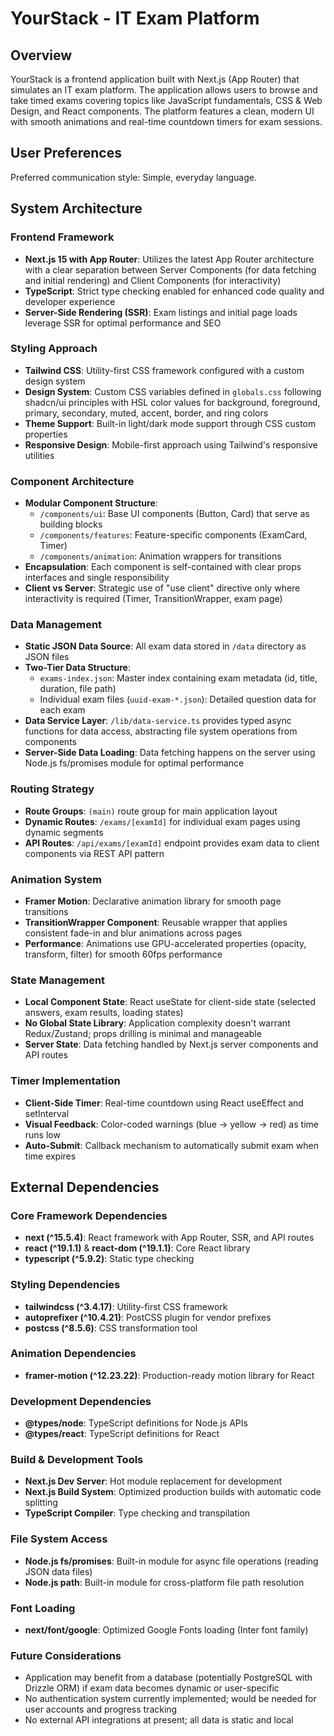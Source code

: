 # YourStack - IT Exam Platform

## Overview

YourStack is a frontend application built with Next.js (App Router) that simulates an IT exam platform. The application allows users to browse and take timed exams covering topics like JavaScript fundamentals, CSS & Web Design, and React components. The platform features a clean, modern UI with smooth animations and real-time countdown timers for exam sessions.

## User Preferences

Preferred communication style: Simple, everyday language.

## System Architecture

### Frontend Framework
- **Next.js 15 with App Router**: Utilizes the latest App Router architecture with a clear separation between Server Components (for data fetching and initial rendering) and Client Components (for interactivity)
- **TypeScript**: Strict type checking enabled for enhanced code quality and developer experience
- **Server-Side Rendering (SSR)**: Exam listings and initial page loads leverage SSR for optimal performance and SEO

### Styling Approach
- **Tailwind CSS**: Utility-first CSS framework configured with a custom design system
- **Design System**: Custom CSS variables defined in `globals.css` following shadcn/ui principles with HSL color values for background, foreground, primary, secondary, muted, accent, border, and ring colors
- **Theme Support**: Built-in light/dark mode support through CSS custom properties
- **Responsive Design**: Mobile-first approach using Tailwind's responsive utilities

### Component Architecture
- **Modular Component Structure**: 
  - `/components/ui`: Base UI components (Button, Card) that serve as building blocks
  - `/components/features`: Feature-specific components (ExamCard, Timer)
  - `/components/animation`: Animation wrappers for transitions
- **Encapsulation**: Each component is self-contained with clear props interfaces and single responsibility
- **Client vs Server**: Strategic use of "use client" directive only where interactivity is required (Timer, TransitionWrapper, exam page)

### Data Management
- **Static JSON Data Source**: All exam data stored in `/data` directory as JSON files
- **Two-Tier Data Structure**:
  - `exams-index.json`: Master index containing exam metadata (id, title, duration, file path)
  - Individual exam files (`uuid-exam-*.json`): Detailed question data for each exam
- **Data Service Layer**: `/lib/data-service.ts` provides typed async functions for data access, abstracting file system operations from components
- **Server-Side Data Loading**: Data fetching happens on the server using Node.js fs/promises module for optimal performance

### Routing Strategy
- **Route Groups**: `(main)` route group for main application layout
- **Dynamic Routes**: `/exams/[examId]` for individual exam pages using dynamic segments
- **API Routes**: `/api/exams/[examId]` endpoint provides exam data to client components via REST API pattern

### Animation System
- **Framer Motion**: Declarative animation library for smooth page transitions
- **TransitionWrapper Component**: Reusable wrapper that applies consistent fade-in and blur animations across pages
- **Performance**: Animations use GPU-accelerated properties (opacity, transform, filter) for smooth 60fps performance

### State Management
- **Local Component State**: React useState for client-side state (selected answers, exam results, loading states)
- **No Global State Library**: Application complexity doesn't warrant Redux/Zustand; props drilling is minimal and manageable
- **Server State**: Data fetching handled by Next.js server components and API routes

### Timer Implementation
- **Client-Side Timer**: Real-time countdown using React useEffect and setInterval
- **Visual Feedback**: Color-coded warnings (blue → yellow → red) as time runs low
- **Auto-Submit**: Callback mechanism to automatically submit exam when time expires

## External Dependencies

### Core Framework Dependencies
- **next (^15.5.4)**: React framework with App Router, SSR, and API routes
- **react (^19.1.1)** & **react-dom (^19.1.1)**: Core React library
- **typescript (^5.9.2)**: Static type checking

### Styling Dependencies
- **tailwindcss (^3.4.17)**: Utility-first CSS framework
- **autoprefixer (^10.4.21)**: PostCSS plugin for vendor prefixes
- **postcss (^8.5.6)**: CSS transformation tool

### Animation Dependencies
- **framer-motion (^12.23.22)**: Production-ready motion library for React

### Development Dependencies
- **@types/node**: TypeScript definitions for Node.js APIs
- **@types/react**: TypeScript definitions for React

### Build & Development Tools
- **Next.js Dev Server**: Hot module replacement for development
- **Next.js Build System**: Optimized production builds with automatic code splitting
- **TypeScript Compiler**: Type checking and transpilation

### File System Access
- **Node.js fs/promises**: Built-in module for async file operations (reading JSON data files)
- **Node.js path**: Built-in module for cross-platform file path resolution

### Font Loading
- **next/font/google**: Optimized Google Fonts loading (Inter font family)

### Future Considerations
- Application may benefit from a database (potentially PostgreSQL with Drizzle ORM) if exam data becomes dynamic or user-specific
- No authentication system currently implemented; would be needed for user accounts and progress tracking
- No external API integrations at present; all data is static and local